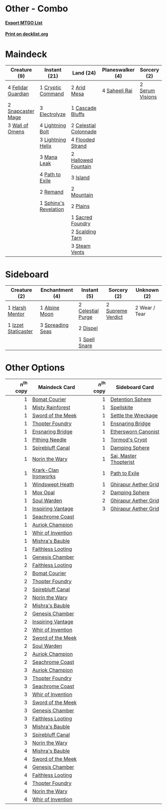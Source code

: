 # Other - Combo

#### [Export MTGO List](../collection/Other%20-%20Combo/Other%20-%20Combo.txt)
#### [Print on decklist.org](http://decklist.org/?deckmain=2%09Arid%20Mesa%0A1%09Cascade%20Bluffs%0A2%09Celestial%20Colonnade%0A1%09Cryptic%20Command%0A3%09Electrolyze%0A4%09Felidar%20Guardian%0A4%09Flooded%20Strand%0A2%09Hallowed%20Fountain%0A3%09Island%0A4%09Lightning%20Bolt%0A3%09Lightning%20Helix%0A3%09Mana%20Leak%0A2%09Mountain%0A4%09Path%20to%20Exile%0A2%09Plains%0A2%09Remand%0A1%09Sacred%20Foundry%0A4%09Saheeli%20Rai%0A2%09Scalding%20Tarn%0A2%09Serum%20Visions%0A2%09Snapcaster%20Mage%0A1%09Sphinx's%20Revelation%0A3%09Steam%20Vents%0A3%09Wall%20of%20Omens&deckside=1%09Alpine%20Moon%0A2%09Celestial%20Purge%0A2%09Dispel%0A1%09Harsh%20Mentor%0A1%09Izzet%20Staticaster%0A1%09Spell%20Snare%0A3%09Spreading%20Seas%0A2%09Supreme%20Verdict%0A2%09Wear%20/%20Tear)
# Maindeck

|                                        Creature (9)                                         |                                          Instant (21)                                          |                                           Land (24)                                            |                                    Planeswalker (4)                                    |                                       Sorcery (2)                                        |
|---------------------------------------------------------------------------------------------|------------------------------------------------------------------------------------------------|------------------------------------------------------------------------------------------------|----------------------------------------------------------------------------------------|------------------------------------------------------------------------------------------|
|4 [Felidar Guardian](http://gatherer.wizards.com/Pages/Card/Details.aspx?multiverseid=423686)|1 [Cryptic Command](http://gatherer.wizards.com/Pages/Card/Details.aspx?multiverseid=370439)    |2 [Arid Mesa](http://gatherer.wizards.com/Pages/Card/Details.aspx?multiverseid=426054)          |4 [Saheeli Rai](http://gatherer.wizards.com/Pages/Card/Details.aspx?multiverseid=417759)|2 [Serum Visions](http://gatherer.wizards.com/Pages/Card/Details.aspx?multiverseid=425874)|
|2 [Snapcaster Mage](http://gatherer.wizards.com/Pages/Card/Details.aspx?multiverseid=425875) |3 [Electrolyze](http://gatherer.wizards.com/Pages/Card/Details.aspx?multiverseid=370376)        |1 [Cascade Bluffs](http://gatherer.wizards.com/Pages/Card/Details.aspx?multiverseid=442226)     |                                                                                        |                                                                                          |
|3 [Wall of Omens](http://gatherer.wizards.com/Pages/Card/Details.aspx?multiverseid=413576)   |4 [Lightning Bolt](http://gatherer.wizards.com/Pages/Card/Details.aspx?multiverseid=234704)     |2 [Celestial Colonnade](http://gatherer.wizards.com/Pages/Card/Details.aspx?multiverseid=177545)|                                                                                        |                                                                                          |
|                                                                                             |3 [Lightning Helix](http://gatherer.wizards.com/Pages/Card/Details.aspx?multiverseid=205361)    |4 [Flooded Strand](http://gatherer.wizards.com/Pages/Card/Details.aspx?multiverseid=405098)     |                                                                                        |                                                                                          |
|                                                                                             |3 [Mana Leak](http://gatherer.wizards.com/Pages/Card/Details.aspx?multiverseid=397773)          |2 [Hallowed Fountain](http://gatherer.wizards.com/Pages/Card/Details.aspx?multiverseid=405100)  |                                                                                        |                                                                                          |
|                                                                                             |4 [Path to Exile](http://gatherer.wizards.com/Pages/Card/Details.aspx?multiverseid=370408)      |3 [Island](http://gatherer.wizards.com/Pages/Card/Details.aspx?multiverseid=439602)             |                                                                                        |                                                                                          |
|                                                                                             |2 [Remand](http://gatherer.wizards.com/Pages/Card/Details.aspx?multiverseid=397881)             |2 [Mountain](http://gatherer.wizards.com/Pages/Card/Details.aspx?multiverseid=439604)           |                                                                                        |                                                                                          |
|                                                                                             |1 [Sphinx's Revelation](http://gatherer.wizards.com/Pages/Card/Details.aspx?multiverseid=426012)|2 [Plains](http://gatherer.wizards.com/Pages/Card/Details.aspx?multiverseid=439601)             |                                                                                        |                                                                                          |
|                                                                                             |                                                                                                |1 [Sacred Foundry](http://gatherer.wizards.com/Pages/Card/Details.aspx?multiverseid=405106)     |                                                                                        |                                                                                          |
|                                                                                             |                                                                                                |2 [Scalding Tarn](http://gatherer.wizards.com/Pages/Card/Details.aspx?multiverseid=426069)      |                                                                                        |                                                                                          |
|                                                                                             |                                                                                                |3 [Steam Vents](http://gatherer.wizards.com/Pages/Card/Details.aspx?multiverseid=405109)        |                                                                                        |                                                                                          |


# Sideboard

|                                         Creature (2)                                         |                                      Enchantment (4)                                      |                                        Instant (5)                                         |                                        Sorcery (2)                                         | Unknown (2) |
|----------------------------------------------------------------------------------------------|-------------------------------------------------------------------------------------------|--------------------------------------------------------------------------------------------|--------------------------------------------------------------------------------------------|-------------|
|1 [Harsh Mentor](http://gatherer.wizards.com/Pages/Card/Details.aspx?multiverseid=426837)     |1 [Alpine Moon](http://gatherer.wizards.com/Pages/Card/Details.aspx?multiverseid=447264)   |2 [Celestial Purge](http://gatherer.wizards.com/Pages/Card/Details.aspx?multiverseid=397699)|2 [Supreme Verdict](http://gatherer.wizards.com/Pages/Card/Details.aspx?multiverseid=438776)|2 Wear / Tear|
|1 [Izzet Staticaster](http://gatherer.wizards.com/Pages/Card/Details.aspx?multiverseid=253638)|3 [Spreading Seas](http://gatherer.wizards.com/Pages/Card/Details.aspx?multiverseid=190405)|2 [Dispel](http://gatherer.wizards.com/Pages/Card/Details.aspx?multiverseid=201562)         |                                                                                            |             |
|                                                                                              |                                                                                           |1 [Spell Snare](http://gatherer.wizards.com/Pages/Card/Details.aspx?multiverseid=370447)    |                                                                                            |             |


# Other Options

|*n*<sup>th</sup> copy|                                        Maindeck Card                                         |*n*<sup>th</sup> copy|                                         Sideboard Card                                          |
|--------------------:|----------------------------------------------------------------------------------------------|--------------------:|-------------------------------------------------------------------------------------------------|
|                    1|[Bomat Courier](http://gatherer.wizards.com/Pages/Card/Details.aspx?multiverseid=417772)      |                    1|[Detention Sphere](http://gatherer.wizards.com/Pages/Card/Details.aspx?multiverseid=270356)      |
|                    1|[Misty Rainforest](http://gatherer.wizards.com/Pages/Card/Details.aspx?multiverseid=426065)   |                    1|[Spellskite](http://gatherer.wizards.com/Pages/Card/Details.aspx?multiverseid=397743)            |
|                    1|[Sword of the Meek](http://gatherer.wizards.com/Pages/Card/Details.aspx?multiverseid=126215)  |                    1|[Settle the Wreckage](http://gatherer.wizards.com/Pages/Card/Details.aspx?multiverseid=435186)   |
|                    1|[Thopter Foundry](http://gatherer.wizards.com/Pages/Card/Details.aspx?multiverseid=420854)    |                    1|[Ensnaring Bridge](http://gatherer.wizards.com/Pages/Card/Details.aspx?multiverseid=442213)      |
|                    1|[Ensnaring Bridge](http://gatherer.wizards.com/Pages/Card/Details.aspx?multiverseid=442213)   |                    1|[Ethersworn Canonist](http://gatherer.wizards.com/Pages/Card/Details.aspx?multiverseid=370504)   |
|                    1|[Pithing Needle](http://gatherer.wizards.com/Pages/Card/Details.aspx?multiverseid=425815)     |                    1|[Tormod's Crypt](http://gatherer.wizards.com/Pages/Card/Details.aspx?multiverseid=389723)        |
|                    1|[Spirebluff Canal](http://gatherer.wizards.com/Pages/Card/Details.aspx?multiverseid=417822)   |                    1|[Damping Sphere](http://gatherer.wizards.com/Pages/Card/Details.aspx?multiverseid=443101)        |
|                    1|[Norin the Wary](http://gatherer.wizards.com/Pages/Card/Details.aspx?multiverseid=113512)     |                    1|[Sai, Master Thopterist](http://gatherer.wizards.com/Pages/Card/Details.aspx?multiverseid=447205)|
|                    1|[Krark-Clan Ironworks](http://gatherer.wizards.com/Pages/Card/Details.aspx?multiverseid=51633)|                    1|[Path to Exile](http://gatherer.wizards.com/Pages/Card/Details.aspx?multiverseid=370408)         |
|                    1|[Windswept Heath](http://gatherer.wizards.com/Pages/Card/Details.aspx?multiverseid=405115)    |                    1|[Ghirapur Aether Grid](http://gatherer.wizards.com/Pages/Card/Details.aspx?multiverseid=398517)  |
|                    1|[Mox Opal](http://gatherer.wizards.com/Pages/Card/Details.aspx?multiverseid=397719)           |                    2|[Damping Sphere](http://gatherer.wizards.com/Pages/Card/Details.aspx?multiverseid=443101)        |
|                    1|[Soul Warden](http://gatherer.wizards.com/Pages/Card/Details.aspx?multiverseid=205351)        |                    2|[Ghirapur Aether Grid](http://gatherer.wizards.com/Pages/Card/Details.aspx?multiverseid=398517)  |
|                    1|[Inspiring Vantage](http://gatherer.wizards.com/Pages/Card/Details.aspx?multiverseid=417819)  |                    3|[Ghirapur Aether Grid](http://gatherer.wizards.com/Pages/Card/Details.aspx?multiverseid=398517)  |
|                    1|[Seachrome Coast](http://gatherer.wizards.com/Pages/Card/Details.aspx?multiverseid=209399)    |                     |                                                                                                 |
|                    1|[Auriok Champion](http://gatherer.wizards.com/Pages/Card/Details.aspx?multiverseid=438575)    |                     |                                                                                                 |
|                    1|[Whir of Invention](http://gatherer.wizards.com/Pages/Card/Details.aspx?multiverseid=423716)  |                     |                                                                                                 |
|                    1|[Mishra's Bauble](http://gatherer.wizards.com/Pages/Card/Details.aspx?multiverseid=438787)    |                     |                                                                                                 |
|                    1|[Faithless Looting](http://gatherer.wizards.com/Pages/Card/Details.aspx?multiverseid=413670)  |                     |                                                                                                 |
|                    1|[Genesis Chamber](http://gatherer.wizards.com/Pages/Card/Details.aspx?multiverseid=46160)     |                     |                                                                                                 |
|                    2|[Faithless Looting](http://gatherer.wizards.com/Pages/Card/Details.aspx?multiverseid=413670)  |                     |                                                                                                 |
|                    2|[Bomat Courier](http://gatherer.wizards.com/Pages/Card/Details.aspx?multiverseid=417772)      |                     |                                                                                                 |
|                    2|[Thopter Foundry](http://gatherer.wizards.com/Pages/Card/Details.aspx?multiverseid=420854)    |                     |                                                                                                 |
|                    2|[Spirebluff Canal](http://gatherer.wizards.com/Pages/Card/Details.aspx?multiverseid=417822)   |                     |                                                                                                 |
|                    2|[Norin the Wary](http://gatherer.wizards.com/Pages/Card/Details.aspx?multiverseid=113512)     |                     |                                                                                                 |
|                    2|[Mishra's Bauble](http://gatherer.wizards.com/Pages/Card/Details.aspx?multiverseid=438787)    |                     |                                                                                                 |
|                    2|[Genesis Chamber](http://gatherer.wizards.com/Pages/Card/Details.aspx?multiverseid=46160)     |                     |                                                                                                 |
|                    2|[Inspiring Vantage](http://gatherer.wizards.com/Pages/Card/Details.aspx?multiverseid=417819)  |                     |                                                                                                 |
|                    2|[Whir of Invention](http://gatherer.wizards.com/Pages/Card/Details.aspx?multiverseid=423716)  |                     |                                                                                                 |
|                    2|[Sword of the Meek](http://gatherer.wizards.com/Pages/Card/Details.aspx?multiverseid=126215)  |                     |                                                                                                 |
|                    2|[Soul Warden](http://gatherer.wizards.com/Pages/Card/Details.aspx?multiverseid=205351)        |                     |                                                                                                 |
|                    2|[Auriok Champion](http://gatherer.wizards.com/Pages/Card/Details.aspx?multiverseid=438575)    |                     |                                                                                                 |
|                    2|[Seachrome Coast](http://gatherer.wizards.com/Pages/Card/Details.aspx?multiverseid=209399)    |                     |                                                                                                 |
|                    3|[Auriok Champion](http://gatherer.wizards.com/Pages/Card/Details.aspx?multiverseid=438575)    |                     |                                                                                                 |
|                    3|[Thopter Foundry](http://gatherer.wizards.com/Pages/Card/Details.aspx?multiverseid=420854)    |                     |                                                                                                 |
|                    3|[Seachrome Coast](http://gatherer.wizards.com/Pages/Card/Details.aspx?multiverseid=209399)    |                     |                                                                                                 |
|                    3|[Whir of Invention](http://gatherer.wizards.com/Pages/Card/Details.aspx?multiverseid=423716)  |                     |                                                                                                 |
|                    3|[Sword of the Meek](http://gatherer.wizards.com/Pages/Card/Details.aspx?multiverseid=126215)  |                     |                                                                                                 |
|                    3|[Genesis Chamber](http://gatherer.wizards.com/Pages/Card/Details.aspx?multiverseid=46160)     |                     |                                                                                                 |
|                    3|[Faithless Looting](http://gatherer.wizards.com/Pages/Card/Details.aspx?multiverseid=413670)  |                     |                                                                                                 |
|                    3|[Mishra's Bauble](http://gatherer.wizards.com/Pages/Card/Details.aspx?multiverseid=438787)    |                     |                                                                                                 |
|                    3|[Spirebluff Canal](http://gatherer.wizards.com/Pages/Card/Details.aspx?multiverseid=417822)   |                     |                                                                                                 |
|                    3|[Norin the Wary](http://gatherer.wizards.com/Pages/Card/Details.aspx?multiverseid=113512)     |                     |                                                                                                 |
|                    4|[Mishra's Bauble](http://gatherer.wizards.com/Pages/Card/Details.aspx?multiverseid=438787)    |                     |                                                                                                 |
|                    4|[Sword of the Meek](http://gatherer.wizards.com/Pages/Card/Details.aspx?multiverseid=126215)  |                     |                                                                                                 |
|                    4|[Genesis Chamber](http://gatherer.wizards.com/Pages/Card/Details.aspx?multiverseid=46160)     |                     |                                                                                                 |
|                    4|[Faithless Looting](http://gatherer.wizards.com/Pages/Card/Details.aspx?multiverseid=413670)  |                     |                                                                                                 |
|                    4|[Thopter Foundry](http://gatherer.wizards.com/Pages/Card/Details.aspx?multiverseid=420854)    |                     |                                                                                                 |
|                    4|[Norin the Wary](http://gatherer.wizards.com/Pages/Card/Details.aspx?multiverseid=113512)     |                     |                                                                                                 |
|                    4|[Whir of Invention](http://gatherer.wizards.com/Pages/Card/Details.aspx?multiverseid=423716)  |                     |                                                                                                 |

